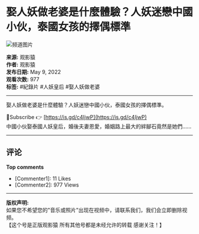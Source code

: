 # 娶人妖做老婆是什麼體驗？人妖迷戀中國小伙，泰國女孩的擇偶標準

![频道图片](https://i.ytimg.com/an/t4_cvb8fKDT6amGwUlNMqA/featured_channel.jpg?v=61ef7f80)

**来源:** 观影猿  
**作者:** 观影猿  
**发布日期:** May 9, 2022  
**观看次数:** 977  
**标签:** #紀錄片 #人妖皇后 #娶人妖做老婆  

---

娶人妖做老婆是什麼體驗？人妖迷戀中國小伙，泰國女孩的擇偶標準。

💟Subscribe 👉 [https://is.gd/c4IjwP](https://is.gd/c4IjwP)   
中國小伙娶泰國人妖皇后，婚後夫妻恩愛，婚姻路上最大的絆腳石竟然是她們……

---

## 评论

**Top comments**

* [Commenter1]: 11 Likes
* [Commenter2]: 977 Views

---

**版权声明:**  
如果您不希望您的"音乐或照片"出现在视频中，请联系我们，我们会立即删除视频。  
【这个号是正版观影猿 所有其他号都是未经允许的转载 感谢关注！】  
